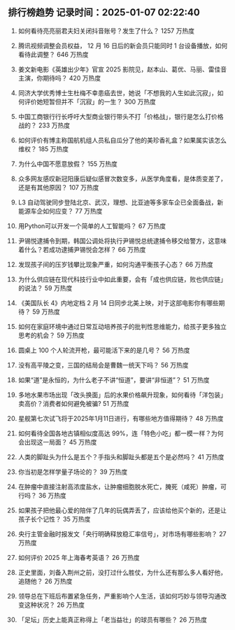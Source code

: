 
## 排行榜趋势 记录时间：2025-01-07 02:22:40
  
  1. 如何看待亮亮丽君夫妇关闭抖音账号？发生了什么？ 1257 万热度
    
  2. 腾讯视频调整会员权益， 12 月 16 日后的新会员只能同时 1 台设备播放，如何看待此调整？ 646 万热度
    
  3. 姜文新电影《英雄出少年》官宣 2025 影院见，赵本山、葛优、马丽、雷佳音主演，你期待吗？ 420 万热度
    
  4. 同济大学优秀博士生杜梅不幸患癌去世，她说「不想我的人生如此沉寂」，如何评价她短暂但并不「沉寂」的一生？ 300 万热度
    
  5. 中国工商银行行长呼吁大型商业银行带头不打「价格战」，银行是怎么打价格战的？ 233 万热度
    
  6. 如何评价有博主称国航机组人员私自瓜分了他的美珍香礼盒？如果属实该怎么维权？ 185 万热度
    
  7. 为什么中国不愿意放假？ 155 万热度
    
  8. 众多网友感叹新冠阳康后疑似感冒次数变多，从医学角度看，是体质变差了，还是有其他原因？ 107 万热度
    
  9. L3 自动驾驶同步登陆北京、武汉，理想、比亚迪等多家车企已全面备战，新能源车企如何应变？ 77 万热度
    
  10. 用Python可以开发一个简单的人工智能吗？ 67 万热度
    
  11. 尹锡悦逮捕令到期，韩国公调处将执行尹锡悦总统逮捕令移交给警方，这意味着什么？若成功逮捕尹锡悦会怎样？ 66 万热度
    
  12. 发现孩子间的压岁钱攀比现象严重，如何沟通平衡孩子心态？ 66 万热度
    
  13. 为什么供应链在现代科技行业中如此重要，会有「成也供应链，败也供应链」的说法？ 59 万热度
    
  14. 《美国队长 4》内地定档 2 月 14 日同步北美上映，对于这部电影你有哪些期待？ 59 万热度
    
  15. 如何在家庭环境中通过日常互动培养孩子的批判性思维能力，给孩子更多独立思考的机会？ 59 万热度
    
  16. 圆桌上 100 个人轮流开枪，最可能活下来的是几号？ 56 万热度
    
  17. 没有高平陵之变，三国的结局会是曹魏一统天下吗？ 56 万热度
    
  18. 如果“道”是永恒的，为什么老子不讲“恒道”，要讲“非恒道”？ 51 万热度
    
  19. 多地水果市场出现「改头换面」后的水果价格飙升现象，如何看待「洋包装」卖高价？消费者如何避免被骗? 51 万热度
    
  20. 星舰第七次试飞将于2025年1月11日进行，有哪些地方值得期待？ 48 万热度
    
  21. 如何看待全国各地古镇相似度高达 99%，连「特色小吃」都一模一样？为何会出现这一局面？ 45 万热度
    
  22. 人类的脚趾头为什么是五个？手指头和脚趾头都是五个是必然吗？ 41 万热度
    
  23. 你当初是怎样学量子场论的？ 39 万热度
    
  24. 在肿瘤中直接注射高浓度盐水，让肿瘤细胞脱水死亡，腌死（咸死）肿瘤，可行吗？ 36 万热度
    
  25. 如果孩子把他最心爱的陪伴了几年的玩偶弄丢了，应该给他买个新的，还是让孩子长个记性？ 35 万热度
    
  26. 央行主管金融时报发文「央行明确释放稳汇率信号」，对市场有哪些影响？ 27 万热度
    
  27. 如何评价 2025 年上海春考英语？ 26 万热度
    
  28. 正史里面，刘备入荆州之前，没打过什么胜仗，为什么还有那么多人看好他，追随他？ 26 万热度
    
  29. 领导总在下班后布置紧急任务，严重影响个人生活，该如何巧妙与领导沟通改变这种状况？ 26 万热度
    
  30. 「足坛」历史上能真正称得上「老当益壮」的球员有哪些？ 26 万热度
    